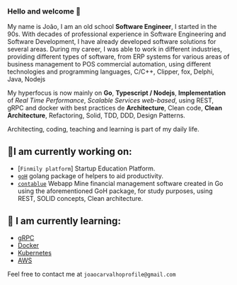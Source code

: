 ### Hello and welcome 👋

My name is João, I am an old school **Software Engineer**, I started in the 90s. With decades of professional experience in Software Engineering and Software Development, I have already developed software solutions for several areas. During my career, I was able to work in different industries, providing different types of software, from ERP systems for various areas of business management to POS commercial automation, using different technologies and programming languages, C/C++, Clipper, fox, Delphi, Java, Nodejs

My hyperfocus is now mainly on **Go**, **Typescript / Nodejs**, **Implementation** of _Real Time Performance_, _Scalable Services web-based_, using REST, gRPC and docker with best practices de **Architecture**, Clean code, **Clean Architecture**, Refactoring, Solid, TDD, DDD, Design Patterns.

Architecting, coding, teaching and learning is part of my daily life.

## 🔭I am currently working on:

- [`Finmily platform`] Startup Education Platform.
- [`goH`](https://github.com/joaocprofile/goh) golang package of helpers to aid productivity.
- [`contablue`](https://github.com/joaocprofile/contablue) Webapp Mine financial management software created in Go using the aforementioned GoH package, for study purposes, using REST, SOLID concepts, Clean architecture.

## 🌱 I am currently learning:

- [gRPC](https://grpc.io)
- [Docker](https://www.docker.com/)
- [Kubernetes](https://kubernetes.io/pt-br/)
- [AWS](https://aws.amazon.com/pt/)

Feel free to contact me at `joaocarvalhoprofile@gmail.com`
